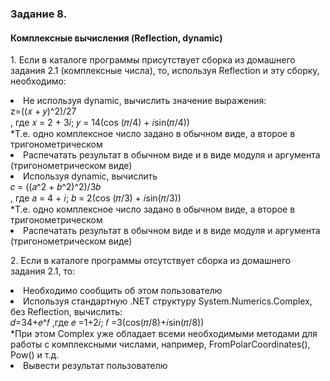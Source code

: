 <h3>Задание 8. 
<h4>Комплексные вычисления (Reflection, dynamic)</h4>
<p>1. Если в каталоге программы присутствует сборка из домашнего задания 2.1 (комплексные числа), то, используя Reflection и эту сборку, необходимо:
<li> Не используя dynamic, вычислить значение выражения:
<br> z=((𝑥 + 𝑦)^2)/27
<br> , где 𝑥 = 2 + 3𝑖; 𝑦 = 14(cos (𝜋/4) + 𝑖sin(𝜋/4))
 <br>*Т.е. одно комплексное число задано в обычном виде, а второе в тригонометрическом
<li> Распечатать результат в обычном виде и в виде модуля и аргумента (тригонометрическом виде)
<li> Используя dynamic, вычислить
<br> 𝑐 = ((𝑎^2 + 𝑏^2)^2)/3𝑏
<br> , где 𝑎 = 4 + 𝑖; 𝑏 = 2(cos (𝜋/3) + 𝑖sin(𝜋/3))
<br>  *Т.е. одно комплексное число задано в обычном виде, а второе в тригонометрическом
<li> Распечатать результат в обычном виде и в виде модуля и аргумента (тригонометрическом виде)
<p>2. Если в каталоге программы отсутствует сборка из домашнего задания 2.1, то:
<li> Необходимо сообщить об этом пользователю
<li> Используя стандартную .NET структуру System.Numerics.Complex, без
Reflection, вычислить:
<br>𝑑=34+𝑒^𝑓 ,где 𝑒 =1+2𝑖; 𝑓 =3(cos(𝜋/8)+𝑖sin(𝜋/8))
<br>*При этом Complex уже обладает всеми необходимыми методами для работы с
комплексными числами, например, FromPolarCoordinates(), Pow() и т.д.
<li> Вывести результат пользователю
